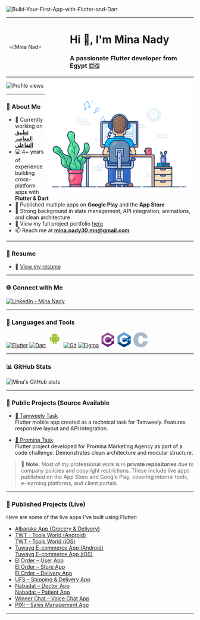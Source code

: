 ![Build-Your-First-App-with-Flutter-and-Dart](https://github.com/minanadyzarifnasef/minanadyzarifnasef/assets/17978987/9e3c6a1a-bef3-4cab-8619-e5d0c92ead5c)

<table>
  <tr>
    <td width="150">
      <img src="https://avatars.githubusercontent.com/u/17978987?v=4" width="150" style="border-radius: 50%;" alt="Mina Nady" />
    </td>
    <td>
      <h1>Hi 👋, I'm Mina Nady</h1>
      <h3>A passionate Flutter developer from Egypt 🇪🇬</h3>
    </td>
  </tr>
</table>

<img align="right" alt="Coding" width="400" src="https://raw.githubusercontent.com/SupianIDz/SupianIDz/main/coding.gif" />

<p align="left">
  <img src="https://komarev.com/ghpvc/?username=minanadyzarifnasef&label=Profile%20views&color=0e75b6&style=flat" alt="Profile views" />
</p>

---

### 🚀 About Me

- 🔭 Currently working on **[تطبيق المعاصر التفاعلي](https://play.google.com/store/apps/details?id=com.pixi.sales&pcampaignid=web_share)**  
- 💻 4+ years of experience building cross-platform apps with **Flutter & Dart**
- 📱 Published multiple apps on **Google Play** and the **App Store**
- 🧠 Strong background in state management, API integration, animations, and clean architecture
- 💼 View my full project portfolio [here](https://docs.google.com/document/d/1Z34Kg4CU5IZGRxDVWcXtWeVbf4u5KUQSOE196wxicnY/edit?usp=share_link)
- 📫 Reach me at **mina.nady30.mn@gmail.com**

---

### 📄 Resume

- 📄 [View my resume](https://docs.google.com/document/d/1Z34Kg4CU5IZGRxDVWcXtWeVbf4u5KUQSOE196wxicnY/edit?usp=share_link)

---

### 🌐 Connect with Me

<p align="left">
  <a href="https://www.linkedin.com/in/mina-nady-5b4633134/" target="_blank">
    <img align="center" src="https://raw.githubusercontent.com/rahuldkjain/github-profile-readme-generator/master/src/images/icons/Social/linked-in-alt.svg" alt="LinkedIn - Mina Nady" height="30" width="40" />
  </a>
</p>

---

### 🧰 Languages and Tools

<p align="left">
  <a href="https://flutter.dev" target="_blank"><img src="https://www.vectorlogo.zone/logos/flutterio/flutterio-icon.svg" alt="Flutter" width="40" height="40" /></a>
  <a href="https://dart.dev" target="_blank"><img src="https://www.vectorlogo.zone/logos/dartlang/dartlang-icon.svg" alt="Dart" width="40" height="40" /></a>
  <a href="https://developer.android.com" target="_blank"><img src="https://raw.githubusercontent.com/devicons/devicon/master/icons/android/android-original-wordmark.svg" alt="Android" width="40" height="40" /></a>
  <a href="https://git-scm.com/" target="_blank"><img src="https://www.vectorlogo.zone/logos/git-scm/git-scm-icon.svg" alt="Git" width="40" height="40" /></a>
  <a href="https://www.figma.com/" target="_blank"><img src="https://www.vectorlogo.zone/logos/figma/figma-icon.svg" alt="Figma" width="40" height="40" /></a>
  <a href="https://www.w3schools.com/cs/" target="_blank"><img src="https://raw.githubusercontent.com/devicons/devicon/master/icons/csharp/csharp-original.svg" alt="C#" width="40" height="40" /></a>
  <a href="https://www.w3schools.com/cpp/" target="_blank"><img src="https://raw.githubusercontent.com/devicons/devicon/master/icons/cplusplus/cplusplus-original.svg" alt="C++" width="40" height="40" /></a>
  <a href="https://www.cprogramming.com/" target="_blank"><img src="https://raw.githubusercontent.com/devicons/devicon/master/icons/c/c-original.svg" alt="C" width="40" height="40" /></a>
</p>

---

### 📊 GitHub Stats

<p align="left">
  <img src="https://github-readme-stats.vercel.app/api?username=minanadyzarifnasef&show_icons=true&theme=tokyonight" alt="Mina's GitHub stats" />
</p>

---

### 📌 Public Projects (Source Available

- [📱 Tamweely Task](https://github.com/minanadyzarifnasef/tm_task)  
  Flutter mobile app created as a technical task for Tamweely. Features responsive layout and API integration.

- [🧾 Promina Task](https://github.com/minanadyzarifnasef/proMina)  
  Flutter project developed for Promina Marketing Agency as part of a code challenge. Demonstrates clean architecture and modular structure.

> 🚫 **Note:** Most of my professional work is in **private repositories** due to company policies and copyright restrictions. These include live apps published on the App Store and Google Play, covering internal tools, e-learning platforms, and client portals.

---

### 📱 Published Projects (Live)

Here are some of the live apps I've built using Flutter:

- [Albaraka App (Grocery & Delivery)](https://play.google.com/store/apps/details?id=com.blueburry.albarka&hl=en&gl=US)  
- [TWT - Tools World (Android)](https://play.google.com/store/apps/details?id=com.tools.twt&pcampaignid=web_share)  
  [TWT - Tools World (iOS)](https://apps.apple.com/eg/app/twt-%D8%B9%D8%A7%D9%84%D9%85-%D8%A7%D9%84%D8%B9%D8%AF%D8%AF/id6475261979)  
- [Tuwayq E-commerce App (Android)](https://play.google.com/store/apps/details?id=com.alareebict.tuwayq&pcampaignid=web_share)  
  [Tuwayq E-commerce App (iOS)](https://apps.apple.com/eg/app/tuwayq-com/id6468569973)  
- [El Order – User App](https://play.google.com/store/apps/details?id=com.pixi.userelorder&hl=en&gl=US)  
  [El Order – Store App](https://play.google.com/store/apps/details?id=com.pixi.elorderstore&hl=en&gl=US)  
  [El Order – Delivery App](https://play.google.com/store/apps/details?id=com.pixi.elorderdelivery&hl=en&gl=U)  
- [UFS – Shipping & Delivery App](https://play.google.com/store/apps/details?id=com.pixi.ufs&hl=en&gl=US)  
- [Nabadat – Doctor App](https://play.google.com/store/apps/details?id=com.doctor.nabadat&pcampaignid=web_share)  
  [Nabadat – Patient App](https://play.google.com/store/apps/details?id=com.patient.nabadat&pcampaignid=web_share)  
- [Winner Chat – Voice Chat App](https://play.google.com/store/apps/details?id=com.pixi.winnerchat&pcampaignid=web_share)  
- [PIXI – Sales Management App](https://play.google.com/store/apps/details?id=com.pixi.sales&pcampaignid=web_share)

---
